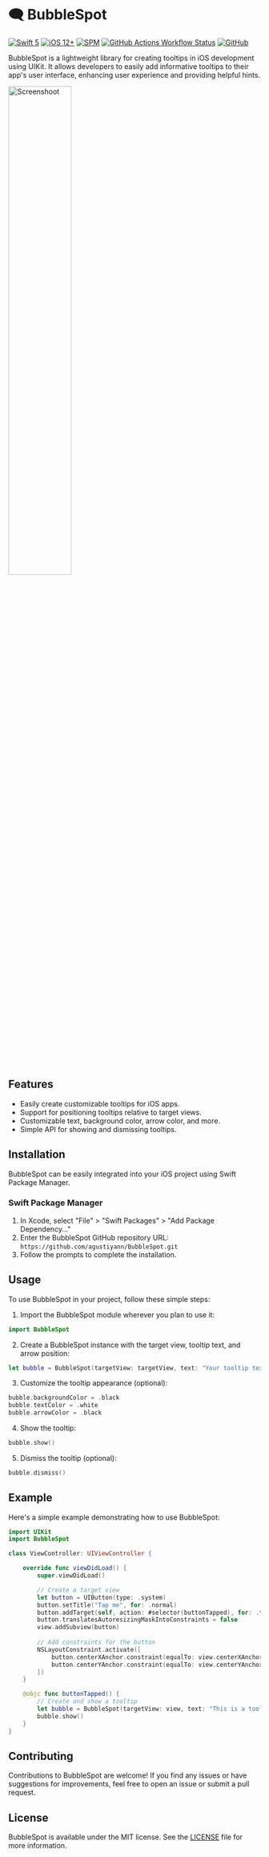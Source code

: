 # 🗨️ BubbleSpot

[![Swift 5](https://img.shields.io/badge/Swift-v5-orange?logo=swift&style=flat-square)](https://www.swift.org/)
[![iOS 12+](https://img.shields.io/badge/iOS-12+-silver?logo=apple&style=flat-square)](https://www.apple.com/iphone/)
[![SPM](https://img.shields.io/badge/Swift_Package_Manager-Compatible-green?logo=swift&style=flat-square)](https://www.swift.org/documentation/package-manager/)
[![GitHub Actions Workflow Status](https://img.shields.io/github/actions/workflow/status/agustiyann/BubbleSpot/swift.yml?logo=github&style=flat-square)](https://github.com/agustiyann/BubbleSpot/actions)
[![GitHub](https://img.shields.io/badge/GitHub-agustiyann-%2300b894?logo=github&style=flat-square)](https://github.com/agustiyann)

BubbleSpot is a lightweight library for creating tooltips in iOS development using UIKit. It allows developers to easily add informative tooltips to their app's user interface, enhancing user experience and providing helpful hints.

<img style="width: 50%" src="https://github.com/agustiyann/BubbleSpot/assets/47731450/f80e4a2a-4a15-4204-8b73-48276faf8577" alt="Screenshoot" />

## Features
- Easily create customizable tooltips for iOS apps.
- Support for positioning tooltips relative to target views.
- Customizable text, background color, arrow color, and more.
- Simple API for showing and dismissing tooltips.

## Installation

BubbleSpot can be easily integrated into your iOS project using Swift Package Manager.

### Swift Package Manager

1. In Xcode, select "File" > "Swift Packages" > "Add Package Dependency..."
2. Enter the BubbleSpot GitHub repository URL: `https://github.com/agustiyann/BubbleSpot.git`
3. Follow the prompts to complete the installation.

## Usage

To use BubbleSpot in your project, follow these simple steps:

1. Import the BubbleSpot module wherever you plan to use it:

```swift
import BubbleSpot
```

2. Create a BubbleSpot instance with the target view, tooltip text, and arrow position:

```swift
let bubble = BubbleSpot(targetView: targetView, text: "Your tooltip text here", arrowPosition: .top)
```

3. Customize the tooltip appearance (optional):

```swift
bubble.backgroundColor = .black
bubble.textColor = .white
bubble.arrowColor = .black
```

4. Show the tooltip:

```swift
bubble.show()
```

5. Dismiss the tooltip (optional):

```swift
bubble.dismiss()
```

## Example

Here's a simple example demonstrating how to use BubbleSpot:

```swift
import UIKit
import BubbleSpot

class ViewController: UIViewController {

    override func viewDidLoad() {
        super.viewDidLoad()

        // Create a target view
        let button = UIButton(type: .system)
        button.setTitle("Tap me", for: .normal)
        button.addTarget(self, action: #selector(buttonTapped), for: .touchUpInside)
        button.translatesAutoresizingMaskIntoConstraints = false
        view.addSubview(button)
        
        // Add constraints for the button
        NSLayoutConstraint.activate([
            button.centerXAnchor.constraint(equalTo: view.centerXAnchor),
            button.centerYAnchor.constraint(equalTo: view.centerYAnchor)
        ])
    }

    @objc func buttonTapped() {
        // Create and show a tooltip
        let bubble = BubbleSpot(targetView: view, text: "This is a tooltip", arrowPosition: .top)
        bubble.show()
    }
}
```

## Contributing

Contributions to BubbleSpot are welcome! If you find any issues or have suggestions for improvements, feel free to open an issue or submit a pull request.

## License

BubbleSpot is available under the MIT license. See the [LICENSE](LICENSE.md) file for more information.
